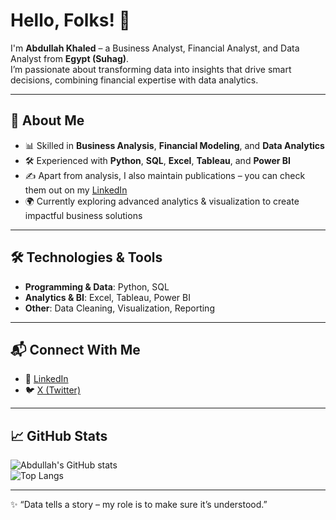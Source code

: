 # Hello, Folks! 👋

I'm **Abdullah Khaled** – a Business Analyst, Financial Analyst, and Data Analyst from **Egypt (Suhag)**.  
I’m passionate about transforming data into insights that drive smart decisions, combining financial expertise with data analytics.

---

## 🔹 About Me  
- 📊 Skilled in **Business Analysis**, **Financial Modeling**, and **Data Analytics**  
- 🛠️ Experienced with **Python**, **SQL**, **Excel**, **Tableau**, and **Power BI**  
- ✍️ Apart from analysis, I also maintain publications – you can check them out on my [LinkedIn](#connect-with-me)  
- 🌍 Currently exploring advanced analytics & visualization to create impactful business solutions  

---

## 🛠️ Technologies & Tools
- **Programming & Data**: Python, SQL  
- **Analytics & BI**: Excel, Tableau, Power BI  
- **Other**: Data Cleaning, Visualization, Reporting  

---

## 📬 Connect With Me
- 🔗 [LinkedIn](https://www.linkedin.com/in/abdullah-khaled-cfa?utm_source=share&utm_campaign=share_via&utm_content=profile&utm_medium=android_app)  
- 🐦 [X (Twitter)](https://x.com/BODA_ZSC1911?t=zXjmrGGKwZoC2YVwxSE-8Q&s=09)  

---

## 📈 GitHub Stats  
![Abdullah's GitHub stats](https://github-readme-stats.vercel.app/api?username=YOUR_GITHUB_USERNAME&show_icons=true&theme=tokyonight)  
![Top Langs](https://github-readme-stats.vercel.app/api/top-langs/?username=YOUR_GITHUB_USERNAME&layout=compact&theme=tokyonight)  

---

✨ “Data tells a story – my role is to make sure it’s understood.”  
